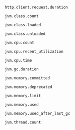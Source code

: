 
`http.client.request.duration`

`jvm.class.count`

`jvm.class.loaded`

`jvm.class.unloaded`

`jvm.cpu.count`

`jvm.cpu.recent_utilization`

`jvm.cpu.time`

`jvm.gc.duration`

`jvm.memory.committed`

`jvm.memory.deprecated`

`jvm.memory.limit`

`jvm.memory.used`

`jvm.memory.used_after_last_gc`

`jvm.thread.count`
